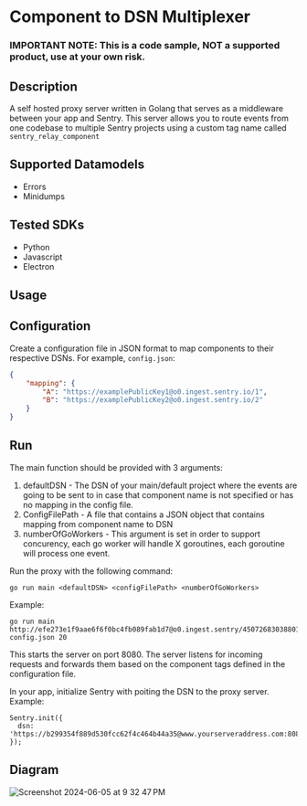 # Component to DSN Multiplexer
### IMPORTANT NOTE: This is a code sample, NOT a supported product, use at your own risk.

## Description
A self hosted proxy server written in Golang that serves as a middleware between your app and Sentry.
This server allows you to route events from one codebase to multiple Sentry projects using a custom tag name called `sentry_relay_component`

## Supported Datamodels
- Errors
- Minidumps

## Tested SDKs
 - Python
 - Javascript
 - Electron

## Usage


## Configuration

Create a configuration file in JSON format to map components to their respective DSNs. For example, `config.json`:

```json
{
    "mapping": {
        "A": "https://examplePublicKey1@o0.ingest.sentry.io/1",
        "B": "https://examplePublicKey2@o0.ingest.sentry.io/2"
    }
}
```

## Run
The main function should be provided with 3 arguments:
1) defaultDSN - The DSN of your main/default project where the events are going to be sent to in case that component name is not specified or has no mapping in the config file.
2) ConfigFilePath - A file that contains a JSON object that contains mapping from component name to DSN
3) numberOfGoWorkers - This argument is set in order to support concurency, each go worker will handle X goroutines, each goroutine will process one event.

Run the proxy with the following command:
```
go run main <defaultDSN> <configFilePath> <numberOfGoWorkers>
```
Example:
```
go run main http://efe273e1f9aae6f6f0bc4fb089fab1d7@o0.ingest.sentry/4507268303880192 config.json 20
```
This starts the server on port 8080. The server listens for incoming requests and forwards them based on the component tags defined in the configuration file.

In your app, initialize Sentry with poiting the DSN to the proxy server.
Example:
```
Sentry.init({
  dsn: 'https://b299354f889d530fcc62f4c464b44a35@www.yourserveraddress.com:8080/4507374994653185'
});
```

## Diagram
![Screenshot 2024-06-05 at 9 32 47 PM](https://github.com/sentry-demos/component_to_dsn_mux/assets/89414234/24b734ca-b77c-4f8f-a7cb-f534eccf0c9e)




